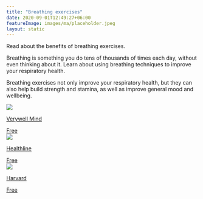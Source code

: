 ```yaml
---
title: "Breathing exercises"
date: 2020-09-01T12:49:27+06:00
featureImage: images/ma/placeholder.jpeg
layout: static
---
```


Read about the benefits of breathing exercises.

Breathing is something you do tens of thousands of times each day, without even thinking about it. Learn about using breathing techniques to improve your respiratory health.

Breathing exercises not only improve your respiratory health, but they can also help build strength and stamina, as well as improve general mood and wellbeing.

<a class="ma-link" href="https://www.verywellmind.com/the-benefits-of-deep-breathing-5208001"><div class="ma-card ma-card-Health"><div class="ma-icon"><img src ="/images/icon-check.png"/></div><div class="ma-name"><p>Verywell Mind</p></div><div class="ma-paid-text"><span>Free</span></div></div></a><a class="ma-link" href="https://www.healthline.com/health/how-to-increase-lung-capacity"><div class="ma-card ma-card-Health"><div class="ma-icon"><img src ="/images/icon-check.png"/></div><div class="ma-name"><p>Healthline</p></div><div class="ma-paid-text"><span>Free</span></div></div></a><a class="ma-link" href="https://www.health.harvard.edu/staying-healthy/breathing-your-way-to-better-health"><div class="ma-card ma-card-Health"><div class="ma-icon"><img src ="/images/icon-check.png"/></div><div class="ma-name"><p>Harvard</p></div><div class="ma-paid-text"><span>Free</span></div></div></a>  

<br/><br/>






